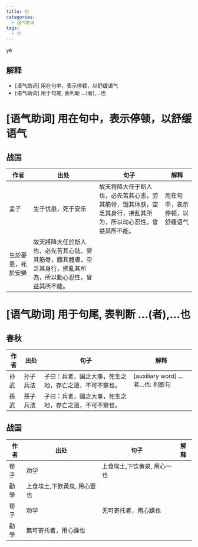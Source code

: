 ```yaml
---
title: 也
categories:
  - 语气助词
tags:
  - 也
---
```


yě
<!-- more -->

## 解释
* [语气助词] 用在句中，表示停顿，以舒缓语气
* [语气助词] 用于句尾, 表判断
  ...(者),...也

# [语气助词] 用在句中，表示停顿，以舒缓语气
## 战国

作者|出处|句子|解释
---|---|---|---
孟子|生于忧患，死于安乐|故天将降大任于斯人也，必先苦其心志，劳其筋骨，饿其体肤，空乏其身行，拂乱其所为，所以动心忍性，曾益其所不能。|用在句中，表示停顿，以舒缓语气
 |生於憂患，死於安樂|故天將降大任於斯人也，必先苦其心誌，勞其筋骨，餓其體膚，空乏其身行，拂亂其所為，所以動心忍性，曾益其所不能。|

 # [语气助词] 用于句尾, 表判断 ...(者),...也
 ## 春秋
 作者|出处|句子|解释
 ---|---|---|---
 孙武|孙子兵法|子曰：兵者，国之大事，死生之地，存亡之道，不可不察也。| [auxiliary word] ...者...也: 判断句
 孫武|孫子兵法|子曰：兵者，國之大事，死生之地，存亡之道，不可不察也。|

 ## 战国

作者|出处|句子|解释
---|---|---|---
荀子|劝学|上食埃土,下饮黄泉, 用心一也|
|勸學|上食埃土,下飲黃泉, 用心壹也|
荀子|劝学|无可寄托者，用心躁也|
  |勸學|無可寄托者，用心躁也|
